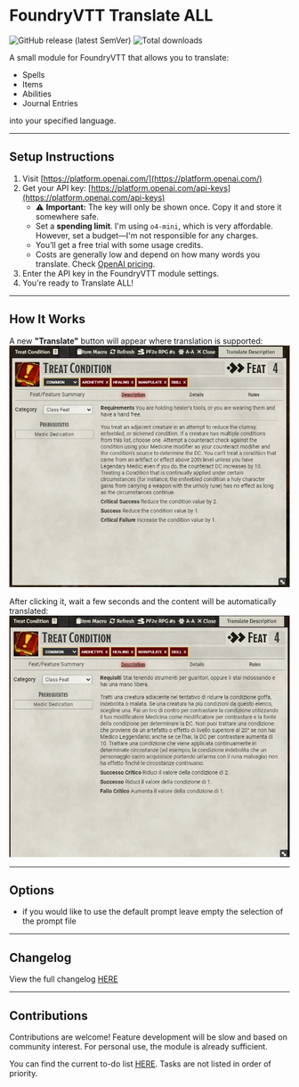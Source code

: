 # FoundryVTT Translate ALL

![GitHub release (latest SemVer)](https://img.shields.io/github/v/release/AlessandroSantarini/translate-all?style=for-the-badge)
![Total downloads](https://img.shields.io/github/downloads/AlessandroSantarini/translate-all/total?style=for-the-badge)

A small module for FoundryVTT that allows you to translate:
- Spells  
- Items  
- Abilities  
- Journal Entries  

into your specified language.

---

## Setup Instructions

1. Visit [https://platform.openai.com/](https://platform.openai.com/)
2. Get your API key: [https://platform.openai.com/api-keys](https://platform.openai.com/api-keys)  
   - ⚠️ **Important:** The key will only be shown once. Copy it and store it somewhere safe.  
   - Set a **spending limit**. I'm using `o4-mini`, which is very affordable. However, set a budget—I'm not responsible for any charges.  
   - You’ll get a free trial with some usage credits.  
   - Costs are generally low and depend on how many words you translate. Check [OpenAI pricing](https://openai.com/pricing).
3. Enter the API key in the FoundryVTT module settings.
4. You're ready to Translate ALL!

---

## How It Works

A new **"Translate"** button will appear where translation is supported:  
![Before translation](./images/before_translation.png)

After clicking it, wait a few seconds and the content will be automatically translated:  
![After translation](./images/after_translation.png)

---

## Options 

- if you would like to use the default prompt leave empty the selection of the prompt file

---

## Changelog

View the full changelog [HERE](./CHANGELOG.md)

---

## Contributions

Contributions are welcome! Feature development will be slow and based on community interest. For personal use, the module is already sufficient.

You can find the current to-do list [HERE](./TODO.md). Tasks are not listed in order of priority.
